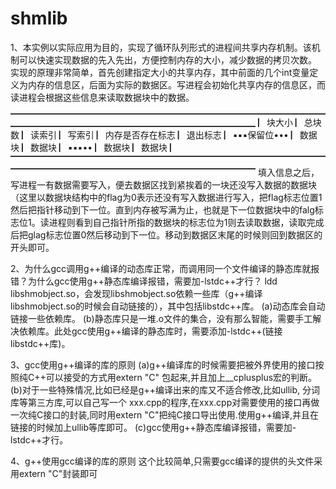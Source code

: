 # shmlib
1、本实例以实际应用为目的，实现了循环队列形式的进程间共享内存机制。该机制可以快速实现数据的先入先出，方便控制内存的大小，减少数据的拷贝次数。
	实现的原理非常简单，首先创建指定大小的共享内存，其中前面的几个int变量定义为内存的信息区，后面为实际的数据区。写进程会初始化共享内存的信息区，而读进程会根据这些信息来读取数据块中的数据。 
    ▁▁▁▁▁▁▁▁▁▁▁▁▁▁▁▁▁▁▁▁▁▁▁▁▁▁▁▁▁▁▁▁▁▁▁▁▁▁▁▁▁▁▁▁▁▁▁▁▁▁▁▁▁▁▁▁▁▁▁▁▁▁▁▁
    ▏块大小 ▏总块数 ▏读索引 ▏写索引 ▏内存是否存在标志 ▏退出标志 ▏▪▪▪保留位••• ▏数据块 ▏数据块 ▏▪▪▪•• ▏数据块 ▏数据块 ▏
    ▔▔▔▔▔▔▔▔▔▔▔▔▔▔▔▔▔▔▔▔▔▔▔▔▔▔▔▔▔▔▔▔▔▔▔▔▔▔▔▔▔▔▔▔▔▔▔▔▔▔▔▔▔▔▔▔▔▔▔▔▔▔▔▔ 
    填入信息之后，写进程一有数据需要写入，便去数据区找到紧挨着的一块还没写入数据的数据块（这里以数据块结构中的flag为0表示还没有写入数据进行写入，把flag标志位置1然后把指针移动到下一位。直到内存被写满为止，也就是下一位数据块中的falg标志位1。读进程则看到自己指针所指的数据块的标志位为1则去读取数据，读取完成后把glag标志位置0然后移动到下一位。移动到数据区末尾的时候则回到数据区的开头即可。

2、为什么gcc调用g++编译的动态库正常，而调用同一个文件编译的静态库就报错？为什么gcc使用g++静态库编译报错，需要加-lstdc++才行？
	ldd libshmobject.so，会发现libshmobject.so依赖一些库（g++编译libshmobject.so的时候会自动链接的），其中包括libstdc++库。
	(a)动态库会自动链接一些依赖库。
	(b)静态库只是一堆.o文件的集合，没有那么智能，需要手工解决依赖库。此处gcc使用g++编译的静态库时，需要添加-lstdc++(链接libstdc++库)。

3、gcc使用g++编译的库的原则
	(a)g++编译库的时候需要把被外界使用的接口按照纯C++可以接受的方式用extern "C" 包起来,并且加上__cplusplus宏的判断。
	(b)对于一些特殊情况,比如已经是g++编译出来的库又不适合修改,比如ullib, 分词库等第三方库,可以自己写一个 xxx.cpp的程序,在xxx.cpp对需要使用的接口再做一次纯C接口的封装,同时用extern "C"把纯C接口导出使用.使用g++编译,并且在链接的时候加上ullib等库即可。
	(c)gcc使用g++静态库编译报错，需要加-lstdc++才行。

4、g++使用gcc编译的库的原则
	这个比较简单,只需要gcc编译的提供的头文件采用extern "C"封装即可


